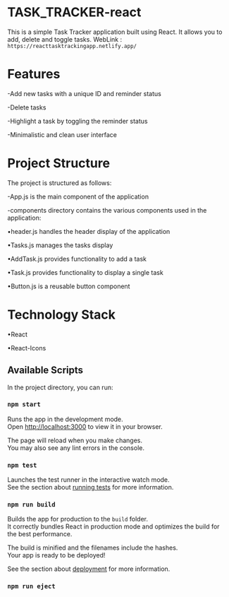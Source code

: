 # TASK_TRACKER-react 

This is a simple Task Tracker application built using React. It allows you to add, delete and toggle tasks.
WebLink : `https://reacttasktrackingapp.netlify.app/`

# Features

-Add new tasks with a unique ID and reminder status

-Delete tasks

-Highlight a task by toggling the reminder status

-Minimalistic and clean user interface

# Project Structure
The project is structured as follows:

-App.js is the main component of the application

-components directory contains the various components used in the application:
  
  •header.js handles the header display of the application
  
  •Tasks.js manages the tasks display
  
  •AddTask.js provides functionality to add a task
  
  •Task.js provides functionality to display a single task

  •Button.js is a reusable button component

# Technology Stack

•React

•React-Icons


## Available Scripts

In the project directory, you can run:

### `npm start`

Runs the app in the development mode.\
Open [http://localhost:3000](http://localhost:3000) to view it in your browser.

The page will reload when you make changes.\
You may also see any lint errors in the console.

### `npm test`

Launches the test runner in the interactive watch mode.\
See the section about [running tests](https://facebook.github.io/create-react-app/docs/running-tests) for more information.

### `npm run build`

Builds the app for production to the `build` folder.\
It correctly bundles React in production mode and optimizes the build for the best performance.

The build is minified and the filenames include the hashes.\
Your app is ready to be deployed!

See the section about [deployment](https://facebook.github.io/create-react-app/docs/deployment) for more information.

### `npm run eject`

